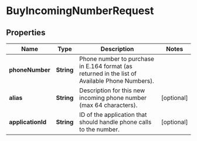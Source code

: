

# BuyIncomingNumberRequest


## Properties

Name | Type | Description | Notes
------------ | ------------- | ------------- | -------------
**phoneNumber** | **String** | Phone number to purchase in E.164 format (as returned in the list of Available Phone Numbers). | 
**alias** | **String** | Description for this new incoming phone number (max 64 characters). |  [optional]
**applicationId** | **String** | ID of the application that should handle phone calls to the number. |  [optional]



